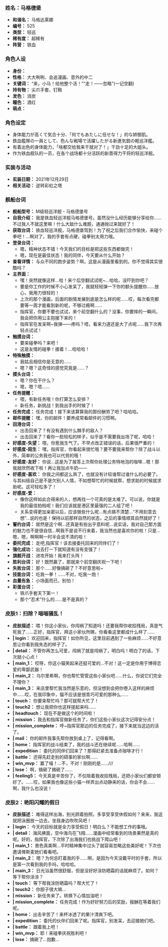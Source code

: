 ### 姓名：马格德堡
* **和谐名：** 马格达莱娜
* **编号：** 525
* **类型：** 轻巡
* **稀有度：** 超稀有
* **阵营：** 铁血


### 角色人设
* **身份：** 
* **性格：** 大大咧咧、会追漫画、意外的中二
* **关键词：** “来，小马！给他整个活！”“走！——忽略”(一记空翻)
* **持有物：** 尖爪手套、钉鞋
* **发色：** 消炭
* **瞳色：** 酒红
* **萌点：** 


### 角色设定
* 身体能力が高くて気合十分、「何でもあたしに任せな！」的な姉御肌。
* 鉄血艦隊の一員として、色んな戦場で活躍したがる新進気鋭の軽巡洋艦。
* 有着出色的身体能力，「啥都交给我来干就对了！」干劲十足的大姐头。
* 作为铁血舰队的一员，在各个战场都十分活跃的新晋得力干将的轻巡洋舰。


### 实装与活动
* **实装日期：** 2021年12月29日
* **相关活动：** 逆转彩虹之塔


### 舰船台词
* **舰船型号：** M级轻巡洋舰 - 马格德堡号
* **自我介绍：** 我是铁血轻巡洋舰马格德堡号。虽然没什么经历能够分享给你……不过我人不就这里嘛！什么大敌什么难题，通通抛过来就好了！
* **获取台词：** 铁血轻巡洋舰，马格德堡驾到！为了祝之后我们合作愉快，来碰个拳吧！…啊对了，我的手套有点硬，碰拳别太用力哦。
* **登录台词：**
  * 嗯，精神状态不错！今天我们的目标是把这些东西都做完！
  * 嗯，现在是最佳状态！我的同伴，今天要从什么开始？
* **查看详情：** 与众不同的跑步姿势？啊，这是从漫画里看到的。你不觉得其实很酷吗？
* **主界面：**
  * 嘿！突然就像这样…哈！来个后空翻试试呢~…哈哈，没吓到你吧？
  * 要是你工作的时候不小心发呆了，我就轻轻弹一下你的额头提醒你……放心，我用力很轻的！
  * 上次的那个漫画，后面的剧情发展到底是怎么样的呢……哎，每次看完都要等一周才能看到新的呢，不够过瘾啊……
  * 指挥官，你要不要也试试，来个前空翻什么的？没事，你要摔的一瞬间，我会把你用公主抱接下来的！
  * 指挥官在发呆啊~我弹——疼吗？唔，看来力道还是大了点呢……我下次再轻点试试！
* **触摸台词：**
  * 要来碰拳吗？来吧！
  * 这是友情的碰拳！接着！…哈哈哈！
* **特殊触摸：**
  * 我姑且相信你是无意的……
  * 嗯？嗯？这奇怪的感觉究竟是……？
* **摸头台词：**
  * 嗯？你在干什么？
  * 嗯，嗯？唔……
* **任务提醒：**
  * 喂，有新任务哦！你打算怎么安排？
  * 新任务，新挑战！到我出手的时候了！
* **任务完成：** 任务完成！接下来该算算我的那份酬劳了吧？哈哈哈。
* **邮件提醒：** 嘿，你的邮件！要养成常看邮件的习惯啊。
* **回港台词：**
  * 出击回来了？有没有遇到什么棘手的敌人？
  * 出击回来了？看你一脸轻松的样子，似乎是不需要我出场了呢，哈哈！
* **好感度-失望：** 喂，你惹我生气了。不早点改正错误的话，后果很严重的！
* **好感度-陌生：** 嘿，指挥官，你看起来很忙哦？要不要我来帮你？除了战斗以外，简单的公务我也可以代劳的哦！
* **好感度-友好：** 你说…这是为了报答上次帮你处理公务特地泡的咖啡…嗯！那我就欣然收下啦！再让我加点牛奶——
* **好感度-喜欢：** 你我之间都这么熟了，也就没有计较谁帮过谁什么的必要了。与其纠结自己是不是欠别人人情，不如想帮忙的时候就帮，想求助的时候就求助呢。这可轻松多了！
* **好感度-爱：**
  * 像你这样如此合得来的人，想再找一个可真的是太难了。可以说，你就是我的最佳拍档呢！我们应该就是港区里最强的二人组了吧！
  * 关系变得更加亲密以后，应该做些什么呢…有点搞不清楚…“不用刻意去想”…说的也是！保持以前那样自然的状态，之后的事情顺其自然就好了！
* **誓约台词：** 居然是这个啊…还真是有些出乎意料呢…说实话，我对自己那方面的魅力也不是很自信…啊我不是说不行来着，我当然也是喜欢你的啦！只是…嗯，嗯，啊啊啊一时半会说不清的啦！
* **委托完成：** 走吧,指挥官！该去接委托回来的同伴们了！
* **强化成功：** 出去打一下就知道有没有变强了！
* **旗舰开战：** 进攻开始！我来打头阵！
* **胜利台词：** 好！既然赢了，那就来个前空翻庆祝一下吧！
* **失败台词：** 那个……好像搞砸了？不好意思啦~
* **技能台词：** 吃我一拳！……不对，吃我一炮！
* **血量告急：** 小场面而已，别怕！
* **彩蛋台词：**
  * 铁爪手套天下第一！
  * 那个“忍术”什么的……是不是真的？


### 皮肤1：扫除？喵喵骚乱！
* **皮肤描述：** 喂！你这小家伙，你闯祸了知道吗！还要我帮你收拾残局，真是气死我了……正好，指挥官，拜这小家伙所赐，你看看这里都成什么样了……
* **| login：** 欢迎回来，指挥官！如你所见，这里目前遇到了一些麻烦……不好意思让你看到我失态的样子了。
* **| detail：** 不管你再怎么可爱，闯祸了就是闯祸了，明白吗！明白了的话，下次就小心点！
* **| main_1：** 哎呀，你这小猫笑起来还挺可爱的…不对！这一定是你用于博得恋爱的卑鄙武器！
* **| main_2：** 乌尔里希啊，你也帮忙管管这些小家伙吧……什么，你说它们完全不理你？
* **| main_3：** 来店里帮忙我当然是乐意的，但没想到会把你卷入这样的麻烦中……哎，在我印象中，猫不应该是很乖巧可爱的那种么……
* **| touch：** 你要来帮忙吗？那可就帮大忙了！
* **| touch2：** 想让我把你也这样提起来吗……
* **| headtouch：** 现在不是做这个的时间啦！
* **| mission：** 我去和指挥官做新任务了，你们这些小家伙这次记得安分点！
* **| mission_complete：** 呼~指挥官那边的任务完成了，接下来就当这边的活了。
* **| mail：** 你的邮件我事先帮你放到桌上了，记得看啊。
* **| home：** 指挥官的战斗结束了，我的战斗还在继续呢……哈啊……
* **| expedition：** 委托的同伴们回来了？那得赶紧去准备点咖啡才行！
* **| battle：** 还得先赶走别的碍事的家伙啊……
* **| win_mvp：** 赢了喵！…不，不对！刚刚的是……///
* **| lose：** 啊，搞砸了搞砸了……
* **| feeling5：** 今天真是辛苦你了，不仅陪着我收拾残局，还把小家伙们都安顿好了。……哎，如果我也像这些小猫一样弄出点动静来的话，你会不会……啊，我什么也没说！


### 皮肤2：艳阳闪耀的假日
* **皮肤描述：** 难得这样出海，别光顾着拍照，多享受享受休假如何？来来，我这就把泳圈放一边去，坐我身边吹吹风吧！
* **| login：** 今天的目标就是全力享受假日！明白么？不能想工作的事哦。
* **| detail：** 海风拂面，空中海鸟在飞翔……漫画中经常看到的场景果然是真的呢。好的，指挥官，下次除了出海我们也挑战下爬山吧！
* **| main_1：** 景色真美啊…平时精神集中过头了就容易忽略这些美好呢！下次也邀请俾斯麦她们看看吧。
* **| main_2：** 嗯？为何总盯着我的手……啊，是因为今天没戴平时的手套，所以是第一次看到我的手吗，哈哈哈。
* **| main_3：** 日光浴虽然很舒服，但是没好好涂防晒霜的话就麻烦了。如何？等下帮你涂涂？
* **| touch：** 等下帮我涂防晒霜吗？帮大忙了！
* **| touch2：** 你胆子很大嘛…
* **| mission：** 新任务来了。转换下心情加油吧！
* **| mission_complete：** 任务完成！作为好好努力后的奖励，报酬在等着我们呢。
* **| home：** 出击辛苦了！来杯冰透了的果汁清爽下吧。
* **| expedition：** 委托的伙伴们回来了呢。指挥官，别发呆，去迎接她们吧。
* **| battle：** 跟着我上吧！
* **| win_mvp：** 耶！来碰拳庆祝胜利吧！
* **| lose：** 搞砸了…抱歉…
